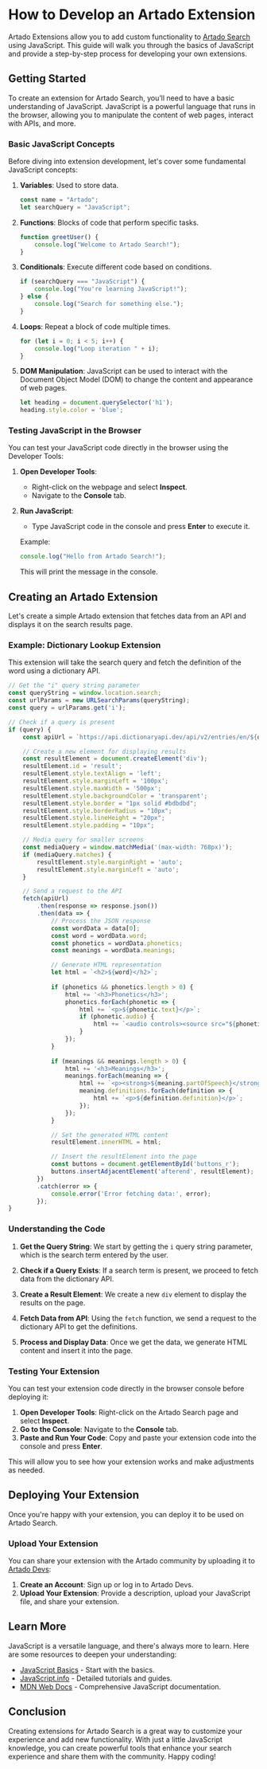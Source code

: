 # How to Develop an Artado Extension

Artado Extensions allow you to add custom functionality to [Artado Search](https://www.artadosearch.com) using JavaScript. This guide will walk you through the basics of JavaScript and provide a step-by-step process for developing your own extensions.

## Getting Started

To create an extension for Artado Search, you’ll need to have a basic understanding of JavaScript. JavaScript is a powerful language that runs in the browser, allowing you to manipulate the content of web pages, interact with APIs, and more.

### Basic JavaScript Concepts

Before diving into extension development, let's cover some fundamental JavaScript concepts:

1. **Variables**: Used to store data.
   ```javascript
   const name = "Artado";
   let searchQuery = "JavaScript";
   ```

2. **Functions**: Blocks of code that perform specific tasks.
   ```javascript
   function greetUser() {
       console.log("Welcome to Artado Search!");
   }
   ```

3. **Conditionals**: Execute different code based on conditions.
   ```javascript
   if (searchQuery === "JavaScript") {
       console.log("You're learning JavaScript!");
   } else {
       console.log("Search for something else.");
   }
   ```

4. **Loops**: Repeat a block of code multiple times.
   ```javascript
   for (let i = 0; i < 5; i++) {
       console.log("Loop iteration " + i);
   }
   ```

5. **DOM Manipulation**: JavaScript can be used to interact with the Document Object Model (DOM) to change the content and appearance of web pages.
   ```javascript
   let heading = document.querySelector('h1');
   heading.style.color = 'blue';
   ```

### Testing JavaScript in the Browser

You can test your JavaScript code directly in the browser using the Developer Tools:

1. **Open Developer Tools**: 
   - Right-click on the webpage and select **Inspect**.
   - Navigate to the **Console** tab.

2. **Run JavaScript**:
   - Type JavaScript code in the console and press **Enter** to execute it.

   Example:
   ```javascript
   console.log("Hello from Artado Search!");
   ```

   This will print the message in the console.

## Creating an Artado Extension

Let's create a simple Artado extension that fetches data from an API and displays it on the search results page.

### Example: Dictionary Lookup Extension

This extension will take the search query and fetch the definition of the word using a dictionary API.

```javascript
// Get the "i" query string parameter
const queryString = window.location.search;
const urlParams = new URLSearchParams(queryString);
const query = urlParams.get('i');

// Check if a query is present
if (query) {
    const apiUrl = `https://api.dictionaryapi.dev/api/v2/entries/en/${query}`;

    // Create a new element for displaying results
    const resultElement = document.createElement('div');
    resultElement.id = 'result';
    resultElement.style.textAlign = 'left';
    resultElement.style.marginLeft = '100px';
    resultElement.style.maxWidth = '500px';
    resultElement.style.backgroundColor = 'transparent';
    resultElement.style.border = "1px solid #bdbdbd";
    resultElement.style.borderRadius = "10px";
    resultElement.style.lineHeight = "20px";
    resultElement.style.padding = "10px";

    // Media query for smaller screens
    const mediaQuery = window.matchMedia('(max-width: 768px)');
    if (mediaQuery.matches) {
        resultElement.style.marginRight = 'auto';
        resultElement.style.marginLeft = 'auto';
    }

    // Send a request to the API
    fetch(apiUrl)
        .then(response => response.json())
        .then(data => {
            // Process the JSON response
            const wordData = data[0];
            const word = wordData.word;
            const phonetics = wordData.phonetics;
            const meanings = wordData.meanings;

            // Generate HTML representation
            let html = `<h2>${word}</h2>`;
            
            if (phonetics && phonetics.length > 0) {
                html += '<h3>Phonetics</h3>';
                phonetics.forEach(phonetic => {
                    html += `<p>${phonetic.text}</p>`;
                    if (phonetic.audio) {
                        html += `<audio controls><source src="${phonetic.audio}" type="audio/mpeg"></audio>`;
                    }
                });
            }
            
            if (meanings && meanings.length > 0) {
                html += '<h3>Meanings</h3>';
                meanings.forEach(meaning => {
                    html += `<p><strong>${meaning.partOfSpeech}</strong></p>`;
                    meaning.definitions.forEach(definition => {
                        html += `<p>${definition.definition}</p>`;
                    });
                });
            }

            // Set the generated HTML content
            resultElement.innerHTML = html;

            // Insert the resultElement into the page
            const buttons = document.getElementById('buttons_r');
            buttons.insertAdjacentElement('afterend', resultElement);
        })
        .catch(error => {
            console.error('Error fetching data:', error);
        });
}
```

### Understanding the Code

1. **Get the Query String**: We start by getting the `i` query string parameter, which is the search term entered by the user.

2. **Check if a Query Exists**: If a search term is present, we proceed to fetch data from the dictionary API.

3. **Create a Result Element**: We create a new `div` element to display the results on the page.

4. **Fetch Data from API**: Using the `fetch` function, we send a request to the dictionary API to get the definitions.

5. **Process and Display Data**: Once we get the data, we generate HTML content and insert it into the page.

### Testing Your Extension

You can test your extension code directly in the browser console before deploying it:

1. **Open Developer Tools**: Right-click on the Artado Search page and select **Inspect**.
2. **Go to the Console**: Navigate to the **Console** tab.
3. **Paste and Run Your Code**: Copy and paste your extension code into the console and press **Enter**.

This will allow you to see how your extension works and make adjustments as needed.

## Deploying Your Extension

Once you're happy with your extension, you can deploy it to be used on Artado Search.

### Upload Your Extension

You can share your extension with the Artado community by uploading it to [Artado Devs](https://devs.artado.xyz/):

1. **Create an Account**: Sign up or log in to Artado Devs.
2. **Upload Your Extension**: Provide a description, upload your JavaScript file, and share your extension.

## Learn More

JavaScript is a versatile language, and there's always more to learn. Here are some resources to deepen your understanding:

- [JavaScript Basics](https://www.w3schools.com/js/) - Start with the basics.
- [JavaScript.info](https://javascript.info/) - Detailed tutorials and guides.
- [MDN Web Docs](https://developer.mozilla.org/en-US/docs/Web/JavaScript) - Comprehensive JavaScript documentation.

## Conclusion

Creating extensions for Artado Search is a great way to customize your experience and add new functionality. With just a little JavaScript knowledge, you can create powerful tools that enhance your search experience and share them with the community. Happy coding!
